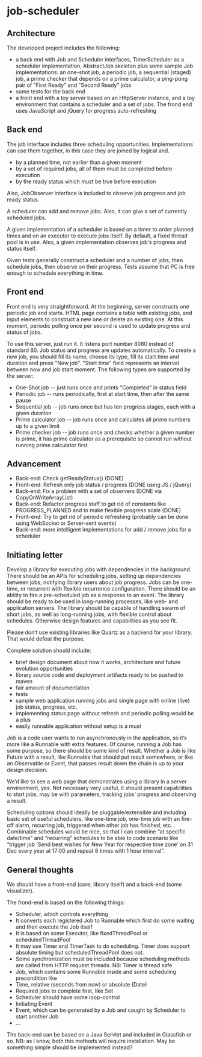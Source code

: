 job-scheduler
=============

Architecture
------------

The developed project includes the following:

* a back end with Job and Scheduler interfaces, TimerScheduler as a scheduler implementation, AbstractJob skeleton plus some sample Job implementations: an one-shot job, a periodic job, a sequential (staged) job, a prime checker that depends on a prime calculator, a ping-pong pair of "First Ready" and "Second Ready" jobs
* some tests for the back end
* a front end with a toy server based on an HttpServer instance, and a toy environment that contains a scheduler and a set of jobs. The frond end uses JavaScript and jQuery for progress auto-refreshing
 
Back end
---------
 
The job interface includes three scheduling opportunities. Implementations can use them together, in this case they are joined by logical and.

* by a planned time, not earlier than a given moment
* by a set of required jobs, all of them must be completed before execution
* by the ready status which must be true before execution
 
Also, JobObserver interface is included to observe job progress and job ready status.

A scheduler can add and remove jobs. Also, it can give a set of currently scheduled jobs.

A given implementation of a scheduler is based on a timer to order planned times and on an executor to execute jobs itself. By default, a fixed thread pool is in use. Also, a given implementation observes job's progress and status itself. 

Given tests generally construct a scheduler and a number of jobs, then schedule jobs, then observe on their progress. Tests assume that PC is free enough to schedule everything in time.

Front end
--------

Front end is very straightforward. At the beginning, server constructs one periodic job and starts. HTML page contains a table with existing jobs, and input elements to construct a new one or delete an existing one. At this moment, periodic polling once per second is used to update progress and status of jobs.

To use this server, just run it. It listens port number 8080 instead of standard 80. Job status and progress are updates automatically. To create a new job, you should fill its name, choose its type, fill its start time and duration and press "New job". "Start time" field represents an interval between now and job start moment. The following types are supported by the server:
* One-Shot job -- just runs once and prints "Completed" in status field
* Periodic job -- runs periodically, first at start time, then after the same pause
* Sequential job -- job runs once but has ten progress stages, each with a given duration
* Prime calculator job -- job runs once and calculates all prime numbers up to a given limit
* Prime checker job -- job runs once and checks whether a given number is prime, it has prime calculator as a prerequisite so cannot run without running prime calculator first

Advancement
-----------

* Back-end: Check getReadyStatus() (DONE)
* Front-end: Refresh only job status / progress (DONE using JS / jQuery)
* Back-end: Fix a problem with a set of observers (DONE via CopyOnWriteArrayList)
* Back-end: Refactor progress staff to get rid of constants like PROGRESS_PLANNED and to make flexible progress scale (DONE)
* Front-end: Try to get rid of periodic refreshing (probably can be done using WebSocket or Server-sent events)
* Back-end: more intelligent implementations for add / remove jobs for a scheduler

Initiating letter
-----------------

Develop a library for executing jobs with dependencies in the background. There should be an APIs for scheduling jobs, setting up dependencies between jobs, notifying library users about job progress. Jobs can be one-time, or recurrent with flexible recurrence configuration. There should be an ability to fire a pre-scheduled job as a response to an event. The library should be ready to be used in long-running processes, like web- and application servers. The library should be capable of handling swarm of short jobs, as well as long-running jobs, with flexible control about schedules. Otherwise design features and capabilities as you see fit.

Please don’t use existing libraries like Quartz as a backend for your library. That would defeat the purpose.

Complete solution should include:

* brief design document about how it works, architecture and future evolution opportunities
* library source code and deployment artifacts ready to be pushed to maven
* fair amount of documentation
* tests
* sample web application running jobs and single page with online (live) job status, progress, etc.
 * implementing status page without refresh and periodic polling would be a plus
 * easily runnable application without setup is a must

Job is a code user wants to run asynchronously in the application, so it’s more like a Runnable with extra features. Of course, running a Job has some purpose, so there should be some kind of result. Whether a Job is like Future with a result, like Runnable that should put result somewhere, or like an Observable or Event, that passes result down the chain is up to your design decision.

We’d like to see a web page that demonstrates using a library in a server environment, yes. Not necessary very useful, it should present capabilities to start jobs, may be with parameters, tracking jobs’ progress and observing a result.

Scheduling options should ideally be pluggable/extensible and including basic set of useful schedulers, like one-time job, one-time job with an fire-off alarm, recurring job, triggered when other job has finished, etc. Combinable schedules would be nice, so that I can combine “at specific date/time” and “recurring” schedules to be able to code scenario like “trigger job ’Send best wishes for New Year for respective time zone’ on 31 Dec every year at 17:00 and repeat 8 times with 1 hour interval”.

General thoughts
----------------

We should have a front-end (core, library itself) and a back-end (some visualizer). 

The frond-end is based on the following things:

* Scheduler, which controls everything
 * It converts each registered Job to Runnable which first do some waiting and then execute the Job itself
 * It is based on some Executor, like fixedThreadPool or scheduledThreadPool
 * It may use Timer and TimerTask to do scheduling. Timer does support absolute timing but scheduledThreadPool does not.
 * Some synchronization must be included because scheduling methods are called from HTTP request threads. NB: Timer is thread safe
* Job, which contains some Runnable inside and some scheduling precondition like
 * Time, relative (seconds from now) or absolute (Date)
 * Required jobs to complete first, like Set<Job>
  * Scheduler should have some loop-control
 * Initiating Event
* Event, which can be generated by a Job and caught by Scheduler to start another Job
* ...

The back-end can be based on a Java Servlet and included in Glassfish or so. NB: as I know, both this methods will require installation. May be something simple should be implemented instead?

